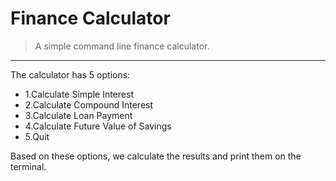 # Finance Calculator
> A simple command line finance calculator.
---
The calculator has 5 options:  
 * 1.Calculate Simple Interest        
 * 2.Calculate Compound Interest        
 * 3.Calculate Loan Payment  
 * 4.Calculate Future Value of Savings  
 * 5.Quit  

Based on these options, we calculate the results and print them on the terminal.
